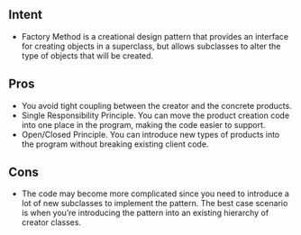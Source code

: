 ## Intent

- Factory Method is a creational design pattern that provides an interface for creating objects in a superclass, but allows subclasses to alter the type of objects that will be created.

## Pros

- You avoid tight coupling between the creator and the concrete products.
- Single Responsibility Principle. You can move the product creation code into one place in the program, making the code easier to support.
- Open/Closed Principle. You can introduce new types of products into the program without breaking existing client code.

## Cons

- The code may become more complicated since you need to introduce a lot of new subclasses to implement the pattern. The best case scenario is when you’re introducing the pattern into an existing hierarchy of creator classes.
